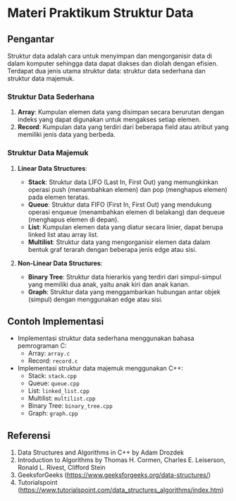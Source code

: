 # Materi Praktikum Struktur Data

## Pengantar
Struktur data adalah cara untuk menyimpan dan mengorganisir data di dalam komputer sehingga data dapat diakses dan diolah dengan efisien. Terdapat dua jenis utama struktur data: struktur data sederhana dan struktur data majemuk.

### Struktur Data Sederhana
1. **Array**: Kumpulan elemen data yang disimpan secara berurutan dengan indeks yang dapat digunakan untuk mengakses setiap elemen.
2. **Record**: Kumpulan data yang terdiri dari beberapa field atau atribut yang memiliki jenis data yang berbeda.

### Struktur Data Majemuk
1. **Linear Data Structures**:
   - **Stack**: Struktur data LIFO (Last In, First Out) yang memungkinkan operasi push (menambahkan elemen) dan pop (menghapus elemen) pada elemen teratas.
   - **Queue**: Struktur data FIFO (First In, First Out) yang mendukung operasi enqueue (menambahkan elemen di belakang) dan dequeue (menghapus elemen di depan).
   - **List**: Kumpulan elemen data yang diatur secara linier, dapat berupa linked list atau array list.
   - **Multilist**: Struktur data yang mengorganisir elemen data dalam bentuk graf terarah dengan beberapa jenis edge atau sisi.

2. **Non-Linear Data Structures**:
   - **Binary Tree**: Struktur data hierarkis yang terdiri dari simpul-simpul yang memiliki dua anak, yaitu anak kiri dan anak kanan.
   - **Graph**: Struktur data yang menggambarkan hubungan antar objek (simpul) dengan menggunakan edge atau sisi.

## Contoh Implementasi
- Implementasi struktur data sederhana menggunakan bahasa pemrograman C:
  - Array: `array.c`
  - Record: `record.c`
- Implementasi struktur data majemuk menggunakan C++:
  - Stack: `stack.cpp`
  - Queue: `queue.cpp`
  - List: `linked_list.cpp`
  - Multilist: `multilist.cpp`
  - Binary Tree: `binary_tree.cpp`
  - Graph: `graph.cpp`

## Referensi
1. Data Structures and Algorithms in C++ by Adam Drozdek
2. Introduction to Algorithms by Thomas H. Cormen, Charles E. Leiserson, Ronald L. Rivest, Clifford Stein
3. GeeksforGeeks (https://www.geeksforgeeks.org/data-structures/)
4. Tutorialspoint (https://www.tutorialspoint.com/data_structures_algorithms/index.htm)
